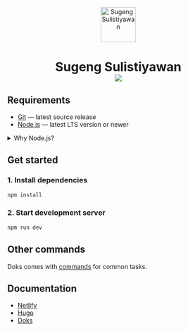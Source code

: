 <p align="center">
  <a href="https://wanforge.github.io/">
    <img alt="Sugeng Sulistiyawan" src="static/logo.png" width="80">
  </a>
</p>

<h1 align="center">
  <strong>Sugeng Sulistiyawan</strong><br>
  <img src="https://img.shields.io/website?down_message=Offline&label=wanforge.github.io&up_message=Online&url=https%3A%2F%2Fwanforge.github.io">
</h1>

## Requirements

- [Git](https://git-scm.com/) — latest source release
- [Node.js](https://nodejs.org/) — latest LTS version or newer

<details>
<summary>Why Node.js?</summary>

Doks uses npm (included with Node.js) to centralize dependency management, making it [easy to update](https://getdoks.org/docs/help/how-to-update/) resources, build tooling, plugins, and build scripts.

</details>

## Get started

### 1. Install dependencies

```bash
npm install
```

### 2. Start development server

```bash
npm run dev
```

## Other commands

Doks comes with [commands](https://getdoks.org/docs/prologue/commands/) for common tasks.

## Documentation

- [Netlify](https://docs.netlify.com/)
- [Hugo](https://gohugo.io/documentation/)
- [Doks](https://getdoks.org/)
